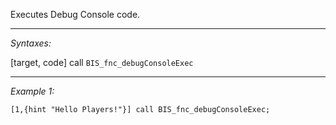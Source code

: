 Executes Debug Console code.


---
*Syntaxes:*

[target, code] call `BIS_fnc_debugConsoleExec`

---
*Example 1:*

```sqf
[1,{hint "Hello Players!"}] call BIS_fnc_debugConsoleExec;
```